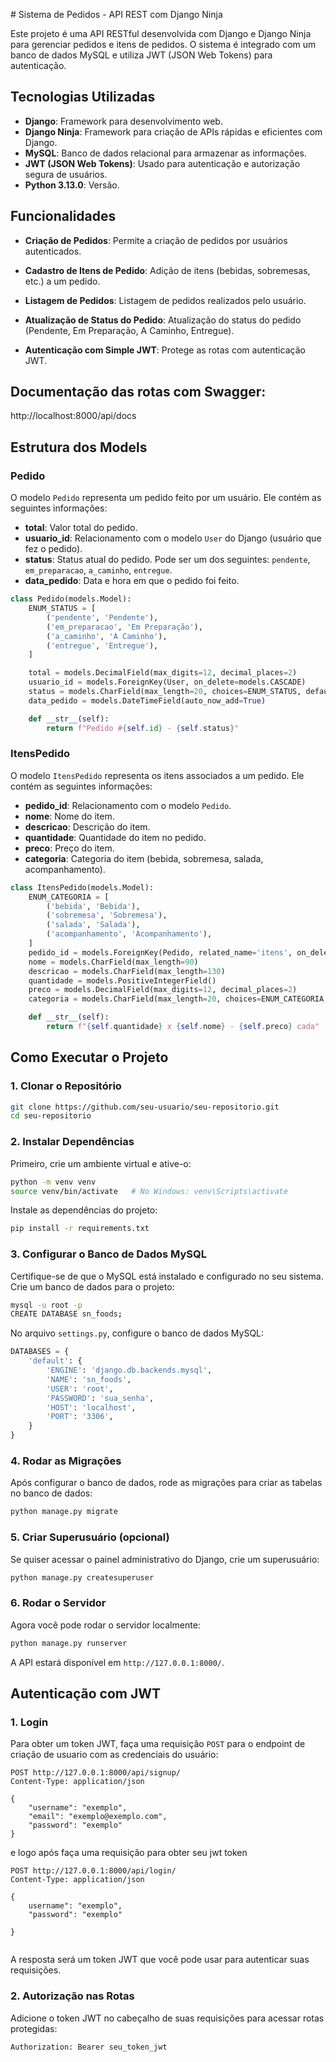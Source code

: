 ﻿﻿# Sistema de Pedidos - API REST com Django Ninja

Este projeto é uma API RESTful desenvolvida com Django e Django Ninja para gerenciar pedidos e itens de pedidos. O sistema é integrado com um banco de dados MySQL e utiliza JWT (JSON Web Tokens) para autenticação.

## Tecnologias Utilizadas

- **Django**: Framework para desenvolvimento web.
- **Django Ninja**: Framework para criação de APIs rápidas e eficientes com Django.
- **MySQL**: Banco de dados relacional para armazenar as informações.
- **JWT (JSON Web Tokens)**: Usado para autenticação e autorização segura de usuários.
- **Python 3.13.0**: Versão.

## Funcionalidades

- **Criação de Pedidos**: Permite a criação de pedidos por usuários autenticados.
- **Cadastro de Itens de Pedido**: Adição de itens (bebidas, sobremesas, etc.) a um pedido.
- **Listagem de Pedidos**: Listagem de pedidos realizados pelo usuário.
- **Atualização de Status do Pedido**: Atualização do status do pedido (Pendente, Em Preparação, A Caminho, Entregue).

- **Autenticação com Simple JWT**: Protege as rotas com autenticação JWT.
## Documentação das rotas com Swagger:
http://localhost:8000/api/docs

## Estrutura dos Models

### Pedido

O modelo `Pedido` representa um pedido feito por um usuário. Ele contém as seguintes informações:

- **total**: Valor total do pedido.
- **usuario_id**: Relacionamento com o modelo `User` do Django (usuário que fez o pedido).
- **status**: Status atual do pedido. Pode ser um dos seguintes: `pendente`, `em_preparacao`, `a_caminho`, `entregue`.
- **data_pedido**: Data e hora em que o pedido foi feito.

```python
class Pedido(models.Model):
    ENUM_STATUS = [
        ('pendente', 'Pendente'),
        ('em_preparacao', 'Em Preparação'),
        ('a_caminho', 'A Caminho'),
        ('entregue', 'Entregue'),
    ]

    total = models.DecimalField(max_digits=12, decimal_places=2)
    usuario_id = models.ForeignKey(User, on_delete=models.CASCADE)
    status = models.CharField(max_length=20, choices=ENUM_STATUS, default='pendente')
    data_pedido = models.DateTimeField(auto_now_add=True)

    def __str__(self):
        return f"Pedido #{self.id} - {self.status}"
```

### ItensPedido

O modelo `ItensPedido` representa os itens associados a um pedido. Ele contém as seguintes informações:

- **pedido_id**: Relacionamento com o modelo `Pedido`.
- **nome**: Nome do item.
- **descricao**: Descrição do item.
- **quantidade**: Quantidade do item no pedido.
- **preco**: Preço do item.
- **categoria**: Categoria do item (bebida, sobremesa, salada, acompanhamento).

```python
class ItensPedido(models.Model):
    ENUM_CATEGORIA = [
        ('bebida', 'Bebida'),
        ('sobremesa', 'Sobremesa'),
        ('salada', 'Salada'),
        ('acompanhamento', 'Acompanhamento'),
    ]
    pedido_id = models.ForeignKey(Pedido, related_name='itens', on_delete=models.CASCADE)
    nome = models.CharField(max_length=90)
    descricao = models.CharField(max_length=130)
    quantidade = models.PositiveIntegerField()
    preco = models.DecimalField(max_digits=12, decimal_places=2)
    categoria = models.CharField(max_length=20, choices=ENUM_CATEGORIA, default='bebida')

    def __str__(self):
        return f"{self.quantidade} x {self.nome} - {self.preco} cada"
```

## Como Executar o Projeto

### 1. Clonar o Repositório

```bash
git clone https://github.com/seu-usuario/seu-repositorio.git
cd seu-repositorio
```

### 2. Instalar Dependências

Primeiro, crie um ambiente virtual e ative-o:

```bash
python -m venv venv
source venv/bin/activate   # No Windows: venv\Scripts\activate
```

Instale as dependências do projeto:

```bash
pip install -r requirements.txt
```

### 3. Configurar o Banco de Dados MySQL

Certifique-se de que o MySQL está instalado e configurado no seu sistema. Crie um banco de dados para o projeto:

```bash
mysql -u root -p
CREATE DATABASE sn_foods;
```

No arquivo `settings.py`, configure o banco de dados MySQL:

```python
DATABASES = {
    'default': {
        'ENGINE': 'django.db.backends.mysql',
        'NAME': 'sn_foods',
        'USER': 'root',
        'PASSWORD': 'sua_senha',
        'HOST': 'localhost',
        'PORT': '3306',
    }
}
```

### 4. Rodar as Migrações

Após configurar o banco de dados, rode as migrações para criar as tabelas no banco de dados:

```bash
python manage.py migrate
```

### 5. Criar Superusuário (opcional)

Se quiser acessar o painel administrativo do Django, crie um superusuário:

```bash
python manage.py createsuperuser
```

### 6. Rodar o Servidor

Agora você pode rodar o servidor localmente:

```bash
python manage.py runserver
```

A API estará disponível em `http://127.0.0.1:8000/`.

## Autenticação com JWT

### 1. Login

Para obter um token JWT, faça uma requisição `POST` para o endpoint de criação de usuario com as credenciais do usuário:

```http
POST http://127.0.0.1:8000/api/signup/
Content-Type: application/json

{
    "username": "exemplo",
    "email": "exemplo@exemplo.com",
    "password": "exemplo"
}

```

e logo após faça uma requisição para obter seu jwt token
```http
POST http://127.0.0.1:8000/api/login/
Content-Type: application/json

{
    username": "exemplo",
	"password": "exemplo"
	
}


```

A resposta será um token JWT que você pode usar para autenticar suas requisições.

### 2. Autorização nas Rotas

Adicione o token JWT no cabeçalho de suas requisições para acessar rotas protegidas:

```http
Authorization: Bearer seu_token_jwt
```



